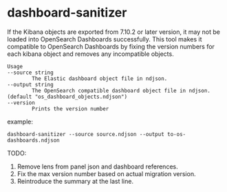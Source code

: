 # dashboard-sanitizer

If the Kibana objects are exported from 7.10.2 or later version, it may not be loaded into OpenSearch Dashboards successfully. This tool makes it compatible to OpenSearch Dashboards by fixing the version numbers for each kibana object and removes any incompatible objects. 

```
Usage
--source string
        The Elastic dashboard object file in ndjson.
--output string
        The OpenSearch compatible dashboard object file in ndjson. (default "os_dashboard_objects.ndjson")
--version
        Prints the version number
```
example:
```
dashboard-sanitizer --source source.ndjson --output to-os-dashboards.ndjson
```
TODO: 
1. Remove lens from panel json and dashboard references.
2. Fix the max version number based on actual migration version.
3. Reintroduce the summary at the last line.
